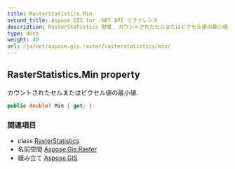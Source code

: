 ```yaml
---
title: RasterStatistics.Min
second_title: Aspose.GIS for .NET API リファレンス
description: RasterStatistics 財産. カウントされたセルまたはピクセル値の最小値.
type: docs
weight: 40
url: /ja/net/aspose.gis.raster/rasterstatistics/min/
---
```

## RasterStatistics.Min property

カウントされたセルまたはピクセル値の最小値.

```csharp
public double? Min { get; }
```

### 関連項目

* class [RasterStatistics](../)
* 名前空間 [Aspose.Gis.Raster](../../rasterstatistics/)
* 組み立て [Aspose.GIS](../../../)


